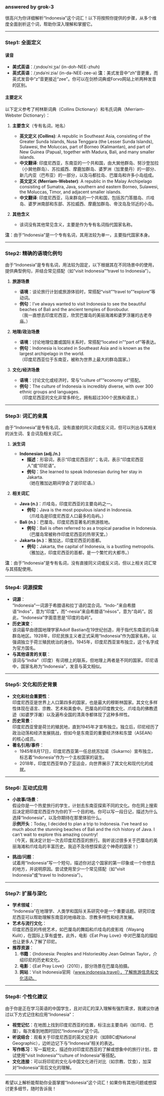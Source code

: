 ### answered by grok-3
很高兴为你详细解析“Indonesia”这个词汇！以下将按照你提供的步骤，从多个维度全面剖析这个词，帮助你深入理解和掌握它。

---

### Step1: 全面定义

#### 读音
- **美式英语**：/ˌɪndoʊˈniːʒə/ (in-doh-NEE-zhuh)
- **英式英语**：/ˌɪndəˈniːziə/ (in-də-NEE-zee-ə)
**注**：美式发音中“zh”音更重，而英式发音中“z”音更接近“zee”。你可以在剑桥词典或Forvo网站上听两种发音的区别。

#### 主要定义
以下定义参考了柯林斯词典（Collins Dictionary）和韦氏词典（Merriam-Webster Dictionary）：

1. **主要含义**（专有名词，地名）
   - **英文定义 (Collins)**: A republic in Southeast Asia, consisting of the Greater Sunda Islands, Nusa Tenggara (the Lesser Sunda Islands), Sulawesi, the Moluccas, part of Borneo (Kalimantan), and part of New Guinea (Papua), together with Madura, Bali, and many smaller islands.
   - **中文翻译**: 印度尼西亚，东南亚的一个共和国，由大巽他群岛、努沙登加拉（小巽他群岛）、苏拉威西、摩鹿加群岛、婆罗洲（加里曼丹）的一部分、新几内亚（巴布亚）的一部分，以及马都拉岛、巴厘岛和许多小岛组成。
   - **英文定义 (Merriam-Webster)**: A republic in the Malay Archipelago consisting of Sumatra, Java, southern and eastern Borneo, Sulawesi, the Moluccas, Timor, and adjacent smaller islands.
   - **中文翻译**: 印度尼西亚，马来群岛的一个共和国，包括苏门答腊岛、爪哇岛、婆罗洲南部和东部、苏拉威西、摩鹿加群岛、帝汶岛及邻近的小岛。

2. **其他含义**
   - 该词没有其他常见含义，主要是作为专有名词指代国家名称。

**注**：由于“Indonesia”是一个专有名词，其用法较为单一，主要指代国家本身。

---

### Step2: 精确的语境化例句

由于“Indonesia”是专有名词，用法较为固定，以下根据其在不同场景中的使用，提供典型例句，并结合常见搭配（如“visit Indonesia”“travel to Indonesia”）。

1. **旅游场景**
   - **语境**：谈论旅行计划或旅游体验时，常搭配“visit”“travel to”“explore”等动词。
   - **例句**：I’ve always wanted to visit Indonesia to see the beautiful beaches of Bali and the ancient temples of Borobudur.  
     （我一直想去印度尼西亚，欣赏巴厘岛的美丽海滩和婆罗浮屠的古老寺庙。）

2. **地理/政治场景**
   - **语境**：讨论地理位置或国际关系时，常搭配“located in”“part of”等表达。
   - **例句**：Indonesia is located in Southeast Asia and is known as the largest archipelago in the world.  
     （印度尼西亚位于东南亚，被称为世界上最大的群岛国家。）

3. **文化/经济场景**
   - **语境**：讨论文化或经济时，常与“culture of”“economy of”搭配。
   - **例句**：The culture of Indonesia is incredibly diverse, with over 300 ethnic groups and languages.  
     （印度尼西亚的文化非常多样化，拥有超过300个民族和语言。）

---

### Step3: 词汇的亲属

由于“Indonesia”是专有名词，没有直接的同义词或反义词，但可以列出与其相关的派生词、复合词及相关词汇。

1. **派生词**
   - **Indonesian (adj./n.)**  
     - **描述**：形容词，表示“印度尼西亚的”；名词，表示“印度尼西亚人”或“印尼语”。
     - **例句**：She learned to speak Indonesian during her stay in Jakarta.  
       （她在雅加达期间学会了说印尼语。）

2. **相关词汇**
   - **Java (n.)**：爪哇岛，印度尼西亚的主要岛屿之一。
     - **例句**：Java is the most populous island in Indonesia.  
       （爪哇岛是印度尼西亚人口最多的岛屿。）
   - **Bali (n.)**：巴厘岛，印度尼西亚著名的旅游胜地。
     - **例句**：Bali is often referred to as a tropical paradise in Indonesia.  
       （巴厘岛常被称作印度尼西亚的热带天堂。）
   - **Jakarta (n.)**：雅加达，印度尼西亚的首都。
     - **例句**：Jakarta, the capital of Indonesia, is a bustling metropolis.  
       （雅加达，印度尼西亚的首都，是一个繁忙的大都市。）

**注**：由于“Indonesia”是专有名词，没有直接同义词或反义词，但以上相关词汇常与其搭配使用。

---

### Step4: 词源探索

- **词源**：  
  “Indonesia”一词源于希腊语和拉丁语的混合词。“Indo-”来自希腊语“Indos”，意为“印度”，而“-nesia”来自希腊语“nēsos”，意为“岛屿”。因此，“Indonesia”字面意思是“印度的岛屿”。
- **历史演变**：  
  该词最早由德国地理学家Adolf Bastian在19世纪创造，用于指代东南亚的马来群岛地区。1928年，印尼民族主义者正式采用“Indonesia”作为国家名称，以强调独立于荷兰殖民统治的身份。1945年，印度尼西亚宣布独立，这个名字成为官方国名。
- **与其他语言的关联**：  
  该词与“India”（印度）有词根上的联系，但地理上两者是不同的国家。印尼语中，国家名称为“Indonesia”，发音与英文相似。

---

### Step5: 文化和历史背景

- **文化和社会重要性**：  
  印度尼西亚是世界上人口第四多的国家，也是最大的穆斯林国家。其文化多样性体现在语言、宗教、艺术和美食中。巴厘岛的印度教文化、爪哇岛的佛教遗迹（如婆罗浮屠）以及遍布全国的清真寺都体现了这种多样性。
- **历史背景**：  
  印度尼西亚曾是荷兰的殖民地，直到1945年才宣布独立。独立后，印尼经历了政治动荡和经济发展挑战，但如今是东南亚的重要经济体和东盟（ASEAN）的核心成员。
- **著名引用/事件**：  
  - 1945年8月17日，印度尼西亚第一任总统苏加诺（Sukarno）宣布独立，标志着“Indonesia”作为一个主权国家的诞生。
  - 2018年，印度尼西亚举办了亚运会，向世界展示了其文化和现代化的成就。

---

### Step6: 互动式应用

- **小故事/场景**：  
  假设你是一个热爱旅行的学生，计划去东南亚探索不同的文化。你在网上搜索后决定把印度尼西亚作为你的下一个目的地。你可以写一段日记，描述为什么选择“Indonesia”，以及你期待在那里体验什么。  
  **示例开头**：Today, I decided to plan a trip to Indonesia. I’ve heard so much about the stunning beaches of Bali and the rich history of Java. I can’t wait to explore this amazing country!  
  （今天，我决定计划一次去印度尼西亚的旅行。我听说过很多关于巴厘岛的美丽海滩和爪哇岛的丰富历史。我迫不及待想探索这个神奇的国家！）

- **挑战/问题**：  
  试着用“Indonesia”写一个短句，描述你对这个国家的第一印象或一个你想去的地方，并说明原因。尝试使用至少一个常见搭配（如“visit Indonesia”或“travel to Indonesia”）。

---

### Step7: 扩展与深化

- **学术领域**：  
  “Indonesia”在地理学、人类学和国际关系研究中是一个重要话题。研究印度尼西亚可以帮助理解东南亚的地缘政治、宗教多样性和经济发展。
- **艺术与流行文化**：  
  印度尼西亚的传统艺术，如巴厘岛的舞蹈和爪哇岛的皮影戏（Wayang Kulit），在国际上享有盛誉。此外，电影《Eat Pray Love》中对巴厘岛的描绘也让更多人了解了印尼。
- **推荐资源**：  
  1. **书籍**：《Indonesia: Peoples and Histories》by Jean Gelman Taylor，介绍印尼的历史和文化。
  2. **电影**：《Eat Pray Love》（2010），部分场景在巴厘岛拍摄。
  3. **网站**：Visit Indonesia官网（www.indonesia.travel），了解旅游信息和文化活动。

---

### Step8: 个性化建议

由于你是正在学习英语的中国学生，且对词汇的深入理解有强烈需求，我建议你通过以下方式记住和应用“Indonesia”：
- **视觉记忆**：在地图上找到印度尼西亚的位置，标注出主要岛屿（如爪哇、巴厘），每次看到地图时回忆“Indonesia”这个词。
- **听说结合**：观看关于印度尼西亚的英文纪录片（如BBC或National Geographic），边听边记下与“Indonesia”相关的表达。
- **写作练习**：写一篇短文，描述你对印度尼西亚的了解或想象中的旅行计划，尝试使用“visit Indonesia”“culture of Indonesia”等搭配。
- **文化连接**：可以将印尼的文化与中国文化进行对比（如宗教、饮食），加深对“Indonesia”背后文化的理解。

---

希望以上解析能帮助你全面掌握“Indonesia”这个词汇！如果你有其他问题或想探讨更多细节，随时告诉我！